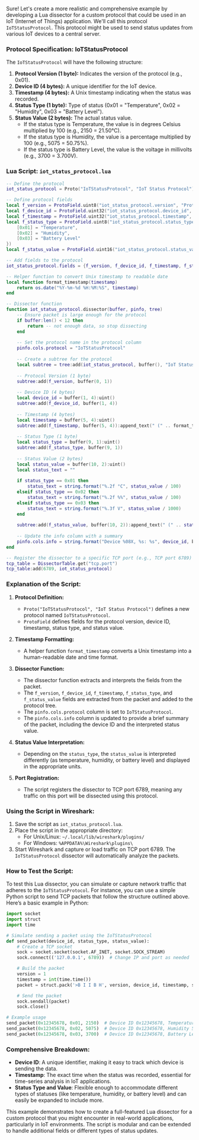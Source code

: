 Sure! Let's create a more realistic and comprehensive example by developing a Lua dissector for a custom protocol that could be used in an IoT (Internet of Things) application. We'll call this protocol `IoTStatusProtocol`. This protocol might be used to send status updates from various IoT devices to a central server.

### Protocol Specification: IoTStatusProtocol

The `IoTStatusProtocol` will have the following structure:

1. **Protocol Version (1 byte):** Indicates the version of the protocol (e.g., 0x01).
2. **Device ID (4 bytes):** A unique identifier for the IoT device.
3. **Timestamp (4 bytes):** A Unix timestamp indicating when the status was recorded.
4. **Status Type (1 byte):** Type of status (0x01 = "Temperature", 0x02 = "Humidity", 0x03 = "Battery Level").
5. **Status Value (2 bytes):** The actual status value.
   - If the status type is Temperature, the value is in degrees Celsius multiplied by 100 (e.g., 2150 = 21.50°C).
   - If the status type is Humidity, the value is a percentage multiplied by 100 (e.g., 5075 = 50.75%).
   - If the status type is Battery Level, the value is the voltage in millivolts (e.g., 3700 = 3.700V).

### Lua Script: `iot_status_protocol.lua`

```lua
-- Define the protocol
iot_status_protocol = Proto("IoTStatusProtocol", "IoT Status Protocol")

-- Define protocol fields
local f_version = ProtoField.uint8("iot_status_protocol.version", "Protocol Version", base.HEX)
local f_device_id = ProtoField.uint32("iot_status_protocol.device_id", "Device ID", base.HEX)
local f_timestamp = ProtoField.uint32("iot_status_protocol.timestamp", "Timestamp", base.DEC)
local f_status_type = ProtoField.uint8("iot_status_protocol.status_type", "Status Type", base.HEX, {
    [0x01] = "Temperature",
    [0x02] = "Humidity",
    [0x03] = "Battery Level"
})
local f_status_value = ProtoField.uint16("iot_status_protocol.status_value", "Status Value", base.DEC)

-- Add fields to the protocol
iot_status_protocol.fields = {f_version, f_device_id, f_timestamp, f_status_type, f_status_value}

-- Helper function to convert Unix timestamp to readable date
local function format_timestamp(timestamp)
    return os.date("%Y-%m-%d %H:%M:%S", timestamp)
end

-- Dissector function
function iot_status_protocol.dissector(buffer, pinfo, tree)
    -- Ensure packet is large enough for the protocol
    if buffer:len() < 12 then
        return -- not enough data, so stop dissecting
    end
    
    -- Set the protocol name in the protocol column
    pinfo.cols.protocol = "IoTStatusProtocol"
    
    -- Create a subtree for the protocol
    local subtree = tree:add(iot_status_protocol, buffer(), "IoT Status Protocol Data")
    
    -- Protocol Version (1 byte)
    subtree:add(f_version, buffer(0, 1))
    
    -- Device ID (4 bytes)
    local device_id = buffer(1, 4):uint()
    subtree:add(f_device_id, buffer(1, 4))
    
    -- Timestamp (4 bytes)
    local timestamp = buffer(5, 4):uint()
    subtree:add(f_timestamp, buffer(5, 4)):append_text(" (" .. format_timestamp(timestamp) .. ")")
    
    -- Status Type (1 byte)
    local status_type = buffer(9, 1):uint()
    subtree:add(f_status_type, buffer(9, 1))
    
    -- Status Value (2 bytes)
    local status_value = buffer(10, 2):uint()
    local status_text = ""
    
    if status_type == 0x01 then
        status_text = string.format("%.2f °C", status_value / 100)
    elseif status_type == 0x02 then
        status_text = string.format("%.2f %%", status_value / 100)
    elseif status_type == 0x03 then
        status_text = string.format("%.3f V", status_value / 1000)
    end
    
    subtree:add(f_status_value, buffer(10, 2)):append_text(" (" .. status_text .. ")")
    
    -- Update the info column with a summary
    pinfo.cols.info = string.format("Device %08X, %s: %s", device_id, buffer(9, 1):description(), status_text)
end

-- Register the dissector to a specific TCP port (e.g., TCP port 6789)
tcp_table = DissectorTable.get("tcp.port")
tcp_table:add(6789, iot_status_protocol)
```

### Explanation of the Script:

1. **Protocol Definition:**
   - `Proto("IoTStatusProtocol", "IoT Status Protocol")` defines a new protocol named `IoTStatusProtocol`.
   - `ProtoField` defines fields for the protocol version, device ID, timestamp, status type, and status value.

2. **Timestamp Formatting:**
   - A helper function `format_timestamp` converts a Unix timestamp into a human-readable date and time format.

3. **Dissector Function:**
   - The dissector function extracts and interprets the fields from the packet.
   - The `f_version`, `f_device_id`, `f_timestamp`, `f_status_type`, and `f_status_value` fields are extracted from the packet and added to the protocol tree.
   - The `pinfo.cols.protocol` column is set to `IoTStatusProtocol`.
   - The `pinfo.cols.info` column is updated to provide a brief summary of the packet, including the device ID and the interpreted status value.

4. **Status Value Interpretation:**
   - Depending on the `status_type`, the `status_value` is interpreted differently (as temperature, humidity, or battery level) and displayed in the appropriate units.

5. **Port Registration:**
   - The script registers the dissector to TCP port 6789, meaning any traffic on this port will be dissected using this protocol.

### Using the Script in Wireshark:

1. Save the script as `iot_status_protocol.lua`.
2. Place the script in the appropriate directory:
   - For Unix/Linux: `~/.local/lib/wireshark/plugins/`
   - For Windows: `%APPDATA%\Wireshark\plugins\`
3. Start Wireshark and capture or load traffic on TCP port 6789. The `IoTStatusProtocol` dissector will automatically analyze the packets.

### How to Test the Script:

To test this Lua dissector, you can simulate or capture network traffic that adheres to the `IoTStatusProtocol`. For instance, you can use a simple Python script to send TCP packets that follow the structure outlined above. Here’s a basic example in Python:

```python
import socket
import struct
import time

# Simulate sending a packet using the IoTStatusProtocol
def send_packet(device_id, status_type, status_value):
    # Create a TCP socket
    sock = socket.socket(socket.AF_INET, socket.SOCK_STREAM)
    sock.connect(('127.0.0.1', 6789))  # Change IP and port as needed

    # Build the packet
    version = 1
    timestamp = int(time.time())
    packet = struct.pack('>B I I B H', version, device_id, timestamp, status_type, status_value)

    # Send the packet
    sock.sendall(packet)
    sock.close()

# Example usage
send_packet(0x12345678, 0x01, 2150)  # Device ID 0x12345678, Temperature 21.50°C
send_packet(0x12345678, 0x02, 5075)  # Device ID 0x12345678, Humidity 50.75%
send_packet(0x12345678, 0x03, 3700)  # Device ID 0x12345678, Battery Level 3.700V
```

### Comprehensive Breakdown:

- **Device ID**: A unique identifier, making it easy to track which device is sending the data.
- **Timestamp**: The exact time when the status was recorded, essential for time-series analysis in IoT applications.
- **Status Type and Value**: Flexible enough to accommodate different types of statuses (like temperature, humidity, or battery level) and can easily be expanded to include more.

This example demonstrates how to create a full-featured Lua dissector for a custom protocol that you might encounter in real-world applications, particularly in IoT environments. The script is modular and can be extended to handle additional fields or different types of status updates.